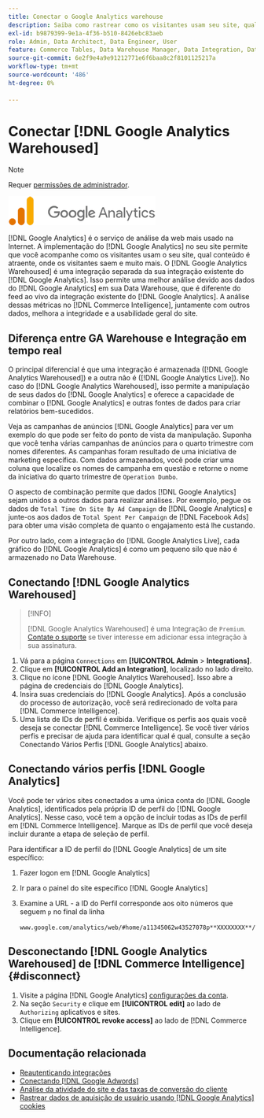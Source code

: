 ```yaml
---
title: Conectar o Google Analytics warehouse
description: Saiba como rastrear como os visitantes usam seu site, qual conteúdo é atraente, onde os visitantes saem e muito mais.
exl-id: b9879399-9e1a-4f36-b510-8426ebc83aeb
role: Admin, Data Architect, Data Engineer, User
feature: Commerce Tables, Data Warehouse Manager, Data Integration, Data Import/Export
source-git-commit: 6e2f9e4a9e91212771e6f6baa8c2f8101125217a
workflow-type: tm+mt
source-wordcount: '486'
ht-degree: 0%

---
```


# Conectar [!DNL Google Analytics Warehoused]

>[!NOTE]
>
>Requer [permissões de administrador](../../../administrator/user-management/user-management.md).

![](../../../assets/google-analytics-logo.png)

[!DNL Google Analytics] é o serviço de análise da web mais usado na Internet. A implementação do [!DNL Google Analytics] no seu site permite que você acompanhe como os visitantes usam o seu site, qual conteúdo é atraente, onde os visitantes saem e muito mais. O [!DNL Google Analytics Warehoused] é uma integração separada da sua integração existente do [!DNL Google Analytics]. Isso permite uma melhor análise devido aos dados do [!DNL Google Analytics] em sua Data Warehouse, que é diferente do feed ao vivo da integração existente do [!DNL Google Analytics]. A análise dessas métricas no [!DNL Commerce Intelligence], juntamente com outros dados, melhora a integridade e a usabilidade geral do site.

## Diferença entre GA Warehouse e Integração em tempo real

O principal diferencial é que uma integração é armazenada ([!DNL Google Analytics Warehoused]) e a outra não é ([!DNL Google Analytics Live]). No caso do [!DNL Google Analytics Warehoused], isso permite a manipulação de seus dados do [!DNL Google Analytics] e oferece a capacidade de combinar o [!DNL Google Analytics] e outras fontes de dados para criar relatórios bem-sucedidos.

Veja as campanhas de anúncios [!DNL Google Analytics] para ver um exemplo do que pode ser feito do ponto de vista da manipulação. Suponha que você tenha várias campanhas de anúncios para o quarto trimestre com nomes diferentes. As campanhas foram resultado de uma iniciativa de marketing específica. Com dados armazenados, você pode criar uma coluna que localize os nomes de campanha em questão e retorne o nome da iniciativa do quarto trimestre de `Operation Dumbo`.

O aspecto de combinação permite que dados [!DNL Google Analytics] sejam unidos a outros dados para realizar análises. Por exemplo, pegue os dados de `Total Time On Site By Ad Campaign` de [!DNL Google Analytics] e junte-os aos dados de `Total Spent Per Campaign` de [!DNL Facebook Ads] para obter uma visão completa de quanto o engajamento está lhe custando.

Por outro lado, com a integração do [!DNL Google Analytics Live], cada gráfico do [!DNL Google Analytics] é como um pequeno silo que não é armazenado no Data Warehouse.

## Conectando [!DNL Google Analytics Warehoused]

>[!INFO]
>
>[!DNL Google Analytics Warehoused] é uma Integração de `Premium`. [Contate o suporte](https://experienceleague.adobe.com/docs/commerce-knowledge-base/kb/troubleshooting/miscellaneous/mbi-service-policies.html) se tiver interesse em adicionar essa integração à sua assinatura.

1. Vá para a página `Connections` em **[!UICONTROL Admin** > **Integrations]**.
1. Clique em **[!UICONTROL Add an Integration]**, localizado no lado direito.
1. Clique no ícone [!DNL Google Analytics Warehoused]. Isso abre a página de credenciais do [!DNL Google Analytics].
1. Insira suas credenciais do [!DNL Google Analytics]. Após a conclusão do processo de autorização, você será redirecionado de volta para [!DNL Commerce Intelligence].
1. Uma lista de IDs de perfil é exibida. Verifique os perfis aos quais você deseja se conectar [!DNL Commerce Intelligence]. Se você tiver vários perfis e precisar de ajuda para identificar qual é qual, consulte a seção Conectando Vários Perfis [!DNL Google Analytics] abaixo.

## Conectando vários perfis [!DNL Google Analytics]

Você pode ter vários sites conectados a uma única conta do [!DNL Google Analytics], identificados pela própria ID de perfil do [!DNL Google Analytics]. Nesse caso, você tem a opção de incluir todas as IDs de perfil em [!DNL Commerce Intelligence]. Marque as IDs de perfil que você deseja incluir durante a etapa de seleção de perfil.

Para identificar a ID de perfil do [!DNL Google Analytics] de um site específico:

1. Fazer logon em [!DNL Google Analytics]
1. Ir para o painel do site específico [!DNL Google Analytics]
1. Examine a URL - a ID do Perfil corresponde aos oito números que seguem `p` no final da linha

   `www.google.com/analytics/web/#home/a11345062w43527078p**XXXXXXXX**/`

## Desconectando [!DNL Google Analytics Warehoused] de [!DNL Commerce Intelligence] {#disconnect}

1. Visite a página [!DNL Google Analytics] [configurações da conta](https://myaccount.google.com/intro).
1. Na seção `Security` e clique em **[!UICONTROL edit]** ao lado de `Authorizing` aplicativos e sites.
1. Clique em **[!UICONTROL revoke access]** ao lado de [!DNL Commerce Intelligence].

## Documentação relacionada

* [Reautenticando integrações](https://experienceleague.adobe.com/docs/commerce-knowledge-base/kb/how-to/mbi-reauthenticating-integrations.html)
* [Conectando [!DNL Google Adwords]](../integrations/google-adwords.md)
* [Análise da atividade do site e das taxas de conversão do cliente](../../analysis/web-act-cust-conversion.md)
* [Rastrear dados de aquisição de usuário usando  [!DNL Google Analytics] cookies](../../analysis/google-track-user-acq.md)
